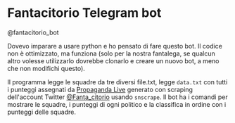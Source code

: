 # Fantacitorio Telegram bot

@fantacitorio_bot

Dovevo imparare a usare python e ho pensato di fare questo bot. Il codice non è ottimizzato, ma funziona (solo per la nostra fantalega, se qualcun altro volesse utilizzarlo dovrebbe clonarlo e creare un nuovo bot, a meno che non modifichi questo).

Il programma legge le squadre da tre diversi file.txt, legge `data.txt` con tutti i punteggi assegnati da [Propaganda Live](https://www.la7.it/propagandalive/video/fantacitorio-16-02-2022-423442) generato con scraping dell'account Twitter [@Fanta_citorio](https://twitter.com/Fanta_citorio) usando `snscrape`. Il bot ha i comandi per mostrare le squadre, i punteggi di ogni politico e la classifica in ordine con i punteggi delle squadre.
